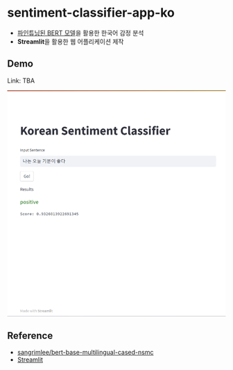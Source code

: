 # sentiment-classifier-app-ko
- [파인튜닝된 BERT 모델](https://huggingface.co/sangrimlee/bert-base-multilingual-cased-nsmc)을 활용한 한국어 감정 분석
- **Streamlit**을 활용한 웹 어플리케이션 제작

## Demo
Link: TBA  

![demo image](./images/demo.png)


## Reference
- [sangrimlee/bert-base-multilingual-cased-nsmc](https://huggingface.co/sangrimlee/bert-base-multilingual-cased-nsmc)
- [Streamlit](https://streamlit.io/)

